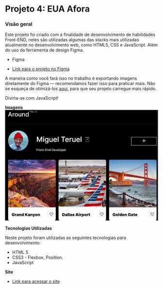 
# Projeto 4: EUA Afora

  

### Visão geral
Este projeto foi criado com a finalidade de desenvolvimento de habilidades Front-END, neles são utilizadas algumas das stacks mais utilizadas atualmente no desenvolvimento web, como HTML5, CSS e JavaScript. Além do uso da ferramenta de design Figma. 
  

* Figma

* [Link para o projeto no Figma](https://www.figma.com/file/XfB6BSINvliub43JgKza1e/WEB.-Sprint-4.-Around-The-U.S.-desktop-%2B-mobile-pt)

A maneira como você fará isso no trabalho é exportando imagens diretamente do Figma — recomendamos fazer isso para praticar mais. Não se esqueça de otimizá-los [aqui](https://tinypng.com/), para que seu projeto carregue mais rápido.

Divirta-se com JavaScript!


**Imagens**
![Imagem do Projeto](./images/page_preview.png)
  

**Tecnologias Utilizadas**

Neste projeto foram utilizadas as seguintes tecnologias para desenvolvimento:
* HTML 5 
* CSS3 - Flexbox, Position.
* JavaScript

**Site**
* [Link para acessar o site](https://miguelterueljr.github.io/web_project_4_ptbr/)